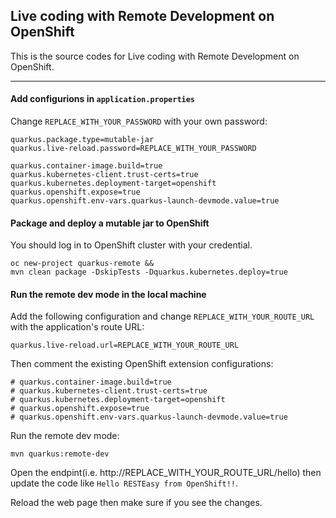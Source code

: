 
## Live coding with Remote Development on OpenShift

This is the source codes for Live coding with Remote Development on OpenShift.

---

#### Add configurions in `application.properties`

Change `REPLACE_WITH_YOUR_PASSWORD` with your own password:

```
quarkus.package.type=mutable-jar
quarkus.live-reload.password=REPLACE_WITH_YOUR_PASSWORD

quarkus.container-image.build=true
quarkus.kubernetes-client.trust-certs=true
quarkus.kubernetes.deployment-target=openshift
quarkus.openshift.expose=true
quarkus.openshift.env-vars.quarkus-launch-devmode.value=true
```

#### Package and deploy a mutable jar to OpenShift

You should log in to OpenShift cluster with your credential.

```
oc new-project quarkus-remote &&
mvn clean package -DskipTests -Dquarkus.kubernetes.deploy=true
```

#### Run the remote dev mode in the local machine

Add the following configuration and change `REPLACE_WITH_YOUR_ROUTE_URL` with the application's route URL:

```
quarkus.live-reload.url=REPLACE_WITH_YOUR_ROUTE_URL
```

Then comment the existing OpenShift extension configurations:

```
# quarkus.container-image.build=true
# quarkus.kubernetes-client.trust-certs=true
# quarkus.kubernetes.deployment-target=openshift
# quarkus.openshift.expose=true
# quarkus.openshift.env-vars.quarkus-launch-devmode.value=true
```

Run the remote dev mode:

```
mvn quarkus:remote-dev
```

Open the endpint(i.e. http://REPLACE_WITH_YOUR_ROUTE_URL/hello) then update the code like `Hello RESTEasy from OpenShift!!`.

Reload the web page then make sure if you see the changes.